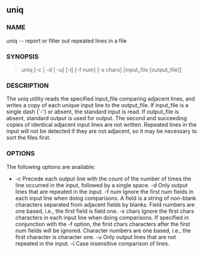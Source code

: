 ## uniq

### NAME

uniq -- report or filter out repeated lines in a file

### SYNOPSIS

> uniq [-c | -d | -u] [-i] [-f num] [-s chars] [input_file [output_file]]

### DESCRIPTION

The uniq utility reads the specified input_file comparing adjacent lines, and writes a copy of each unique input line to the output_file.  If input_file is a single dash (`-') or absent, the standard input is read. If output_file is absent, standard output is used for output. The second and succeeding copies of identical adjacent input lines are not written.  Repeated lines in the input will not be detected if they are not adjacent, so it may be necessary to sort the files first.

### OPTIONS

The following options are available:
*  -c      Precede each output line with the count of the number of times the line occurred in the input, followed by a single space.
 -d      Only output lines that are repeated in the input.
-f num  Ignore the first num fields in each input line when doing comparisons.  A field is a string of non-blank characters separated from adjacent fields by blanks.  Field numbers are one based, i.e., the first field is field one.
-s chars     Ignore the first chars characters in each input line when doing comparisons.  If specified in conjunction with the -f option, the first chars characters after the first num fields will be ignored.  Character numbers are one based, i.e., the first character is character one.
-u      Only output lines that are not repeated in the input.
 -i      Case insensitive comparison of lines.

